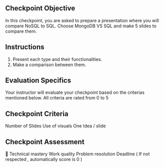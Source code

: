 ## **Checkpoint Objective**

In this checkpoint, you are asked to prepare a presentation where you will compare NoSQL to SQL.
Choose MongoDB VS SQL and make 5 slides to compare them.

## **Instructions**

1. Present each type and their functionalities.
2. Make a comparison between them.

## **Evaluation Specifics**

Your instructor will evaluate your checkpoint based on the criterias mentioned below. All criteria are rated from 0 to 5

## **Checkpoint Criteria**

Number of Slides
Use of visuals
One Idea / slide

## **Checkpoint Assessment**


Technical mastery
Work quality
Problem resolution
Deadline ( If not respected , automatically score is 0 )
